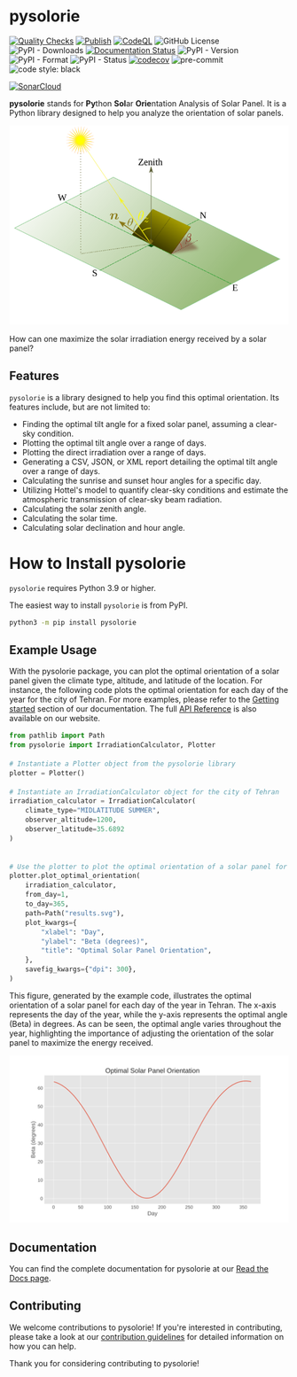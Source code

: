 # pysolorie

[![Quality Checks](https://github.com/aaghamohammadi/pysolorie/actions/workflows/quality_checks.yml/badge.svg?branch=main)](https://github.com/aaghamohammadi/pysolorie/actions/workflows/quality_checks.yml)
[![Publish](https://github.com/aaghamohammadi/pysolorie/actions/workflows/publish.yml/badge.svg?branch=main)](https://github.com/aaghamohammadi/pysolorie/actions/workflows/publish.yml)
[![CodeQL](https://github.com/aaghamohammadi/pysolorie/actions/workflows/github-code-scanning/codeql/badge.svg?branch=main)](https://github.com/aaghamohammadi/pysolorie/actions/workflows/github-code-scanning/codeql)
![GitHub License](https://img.shields.io/github/license/aaghamohammadi/pysolorie)
![PyPI - Downloads](https://img.shields.io/pypi/dm/pysolorie)
[![Documentation Status](https://readthedocs.org/projects/pysolorie/badge/?version=latest)](https://pysolorie.readthedocs.io/en/latest/?badge=latest)
![PyPI - Version](https://img.shields.io/pypi/v/pysolorie)
![PyPI - Format](https://img.shields.io/pypi/format/pysolorie)
![PyPI - Status](https://img.shields.io/pypi/status/pysolorie)
[![codecov](https://codecov.io/gh/aaghamohammadi/pysolorie/graph/badge.svg?token=TF9E8Y3Q67)](https://codecov.io/gh/aaghamohammadi/pysolorie)
![pre-commit](https://img.shields.io/badge/pre--commit-enabled-brightgreen?logo=pre-commit&logoColor=white)
![code style: black](https://img.shields.io/badge/code%20style-black-black)

[![SonarCloud](https://sonarcloud.io/images/project_badges/sonarcloud-white.svg)](https://sonarcloud.io/summary/new_code?id=aaghamohammadi_pysolorie)



**pysolorie** stands for **Py**thon **Sol**ar **Orie**ntation Analysis of Solar Panel. It is a Python library designed to help you analyze the orientation of solar panels.

<img src="docs/_static/images/solar_panel.svg" width="600">

How can one maximize the solar irradiation energy received by a solar panel?


## Features

``pysolorie`` is a library designed to help you find this optimal orientation. Its features include, but are not limited to:

- Finding the optimal tilt angle for a fixed solar panel, assuming a clear-sky condition.
- Plotting the optimal tilt angle over a range of days.
- Plotting the direct irradiation over a range of days.
- Generating a CSV, JSON, or XML report detailing the optimal tilt angle over a range of days.
- Calculating the sunrise and sunset hour angles for a specific day.
- Utilizing Hottel's model to quantify clear-sky conditions and estimate the atmospheric transmission of clear-sky beam radiation.
- Calculating the solar zenith angle.
- Calculating the solar time.
- Calculating solar declination and hour angle.

# How to Install pysolorie

``pysolorie`` requires Python 3.9 or higher.

The easiest way to install ``pysolorie`` is from PyPI.

```bash
python3 -m pip install pysolorie
```


## Example Usage
With the pysolorie package, you can plot the optimal orientation of a solar panel given the climate type, altitude, and latitude of the location. For instance, the following code plots the optimal orientation for each day of the year for the city of Tehran. For more examples, please refer to the [Getting started](https://pysolorie.readthedocs.io/en/latest/getting_started.html) section of our documentation. The full [API Reference](https://pysolorie.readthedocs.io/en/latest/reference/modules.html) is also available on our website.

```python
from pathlib import Path
from pysolorie import IrradiationCalculator, Plotter

# Instantiate a Plotter object from the pysolorie library
plotter = Plotter()

# Instantiate an IrradiationCalculator object for the city of Tehran
irradiation_calculator = IrradiationCalculator(
    climate_type="MIDLATITUDE SUMMER",
    observer_altitude=1200,
    observer_latitude=35.6892
)


# Use the plotter to plot the optimal orientation of a solar panel for each day of the year
plotter.plot_optimal_orientation(
    irradiation_calculator,
    from_day=1,
    to_day=365,
    path=Path("results.svg"),
    plot_kwargs={
        "xlabel": "Day",
        "ylabel": "Beta (degrees)",
        "title": "Optimal Solar Panel Orientation",
    },
    savefig_kwargs={"dpi": 300},
)
```

This figure, generated by the example code, illustrates the optimal orientation of a solar panel for each day of the year in Tehran. The x-axis represents the day of the year, while the y-axis represents the optimal angle (Beta) in degrees. As can be seen, the optimal angle varies throughout the year, highlighting the importance of adjusting the orientation of the solar panel to maximize the energy received.

<img src="docs/_static/images/example_usage.svg" width="600">

## Documentation

You can find the complete documentation for pysolorie at our [Read the Docs page](https://pysolorie.readthedocs.io/).

## Contributing

We welcome contributions to pysolorie! If you're interested in contributing, please take a look at our [contribution guidelines](https://pysolorie.readthedocs.io/en/latest/contributing.html) for detailed information on how you can help.

Thank you for considering contributing to pysolorie!
